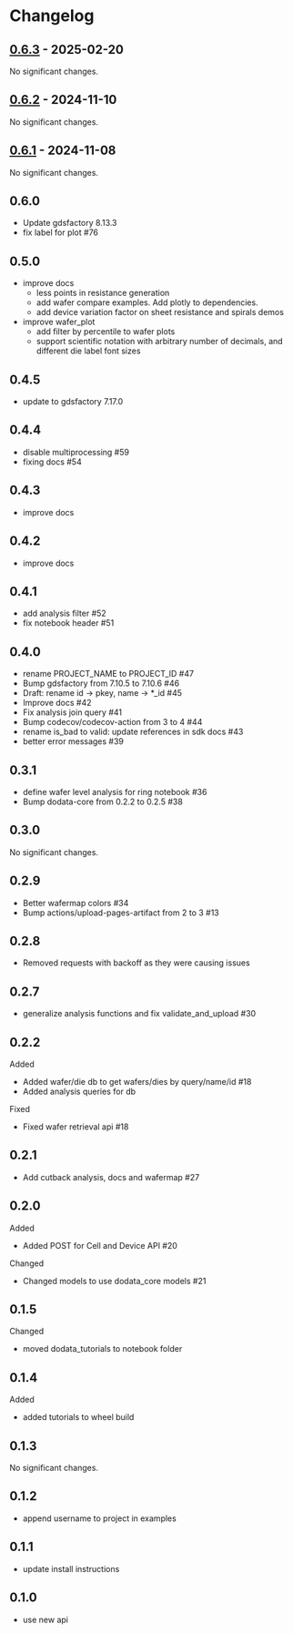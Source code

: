 # Changelog

<!-- towncrier release notes start -->

## [0.6.3](https://github.com/doplaydo/DoData_SDK/releases/v0.6.3) - 2025-02-20

No significant changes.


## [0.6.2](https://github.com/doplaydo/DoData_SDK/releases/v0.6.2) - 2024-11-10

No significant changes.


## [0.6.1](https://github.com/doplaydo/DoData_SDK/releases/v0.6.1) - 2024-11-08

No significant changes.


## 0.6.0

- Update gdsfactory 8.13.3
- fix label for plot #76

## 0.5.0

- improve docs 
    - less points in resistance generation
    - add wafer compare examples. Add plotly to dependencies.
    - add device variation factor on sheet resistance and spirals demos
- improve wafer_plot
    * add filter by percentile to wafer plots
    * support scientific notation with arbitrary number of decimals, and different die label font sizes

## 0.4.5

- update to gdsfactory 7.17.0

## 0.4.4

- disable multiprocessing #59
- fixing docs #54

## 0.4.3

- improve docs

## 0.4.2

- improve docs

## 0.4.1

- add analysis filter #52
- fix notebook header #51

## 0.4.0

- rename PROJECT_NAME to PROJECT_ID #47
- Bump gdsfactory from 7.10.5 to 7.10.6 #46
- Draft: rename id -> pkey, name -> *_id #45
- Improve docs #42
- Fix analysis join query #41
- Bump codecov/codecov-action from 3 to 4 #44
- rename is_bad to valid: update references in sdk docs #43
- better error messages #39

## 0.3.1

- define wafer level analysis for ring notebook #36
-  Bump dodata-core from 0.2.2 to 0.2.5 #38

## 0.3.0

No significant changes.


## 0.2.9

- Better wafermap colors #34
- Bump actions/upload-pages-artifact from 2 to 3 #13


## 0.2.8


- Removed requests with backoff as they were causing issues 

## 0.2.7

- generalize analysis functions and fix validate_and_upload #30


## 0.2.2

Added

- Added wafer/die db to get wafers/dies by query/name/id #18
- Added analysis queries for db 

Fixed

- Fixed wafer retrieval api #18

## 0.2.1

- Add cutback analysis, docs and wafermap #27

## 0.2.0

Added

- Added POST for Cell and Device API #20


Changed

- Changed models to use dodata_core models #21


## 0.1.5


Changed

- moved dodata_tutorials to notebook folder 

## 0.1.4


Added

- added tutorials to wheel build 

## 0.1.3

No significant changes.


## 0.1.2

- append username to project in examples

## 0.1.1

- update install instructions


## 0.1.0

- use new api
